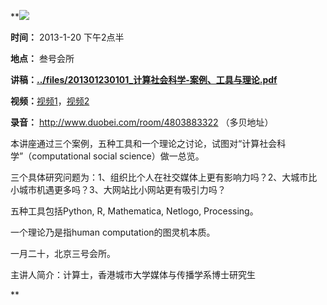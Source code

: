 **![](http://www.swarma.org/files/201301081219_f.png)

**时间：** 2013-1-20 下午2点半

**地点：** 叁号会所

**讲稿：[../files/201301230101_计算社会科学-案例、工具与理论.pdf](http://www.swarma.org/swarma/download.php?id=597)**

**视频：**[视频1](http://v.youku.com/v_show/id_XNTI2NTYyMzQ4.html)，[视频2](http://v.youku.com/v_show/id_XNTI2NTk3NzA0.html)

**录音：** <http://www.duobei.com/room/4803883322> （多贝地址）

  

本讲座通过三个案例，五种工具和一个理论之讨论，试图对“计算社会科学”（computational social science）做一总览。

三个具体研究问题为：1、组织比个人在社交媒体上更有影响力吗？2、大城市比小城市机遇更多吗？3、大网站比小网站更有吸引力吗？

五种工具包括Python, R, Mathematica, Netlogo, Processing。

一个理论乃是指human computation的图灵机本质。

一月二十，北京三号会所。

  

主讲人简介：计算士，香港城市大学媒体与传播学系博士研究生

**

